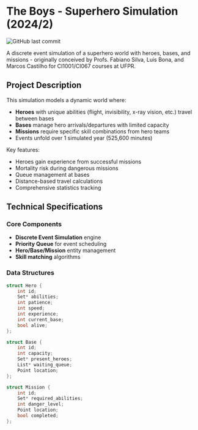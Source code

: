 # The Boys - Superhero Simulation (2024/2)

![GitHub last commit](https://img.shields.io/github/last-commit/pietrocom/theboys)

A discrete event simulation of a superhero world with heroes, bases, and missions - originally conceived by Profs. Fabiano Silva, Luis Bona, and Marcos Castilho for CI1001/CI067 courses at UFPR.

## Project Description

This simulation models a dynamic world where:
- **Heroes** with unique abilities (flight, invisibility, x-ray vision, etc.) travel between bases
- **Bases** manage hero arrivals/departures with limited capacity
- **Missions** require specific skill combinations from hero teams
- Events unfold over 1 simulated year (525,600 minutes)

Key features:
- Heroes gain experience from successful missions
- Mortality risk during dangerous missions
- Queue management at bases
- Distance-based travel calculations
- Comprehensive statistics tracking

## Technical Specifications

### Core Components
- **Discrete Event Simulation** engine
- **Priority Queue** for event scheduling
- **Hero/Base/Mission** entity management
- **Skill matching** algorithms

### Data Structures
```c
struct Hero {
    int id;
    Set* abilities;
    int patience;
    int speed;
    int experience;
    int current_base;
    bool alive;
};

struct Base {
    int id;
    int capacity;
    Set* present_heroes;
    List* waiting_queue;
    Point location;
};

struct Mission {
    int id;
    Set* required_abilities;
    int danger_level;
    Point location;
    bool completed;
};
